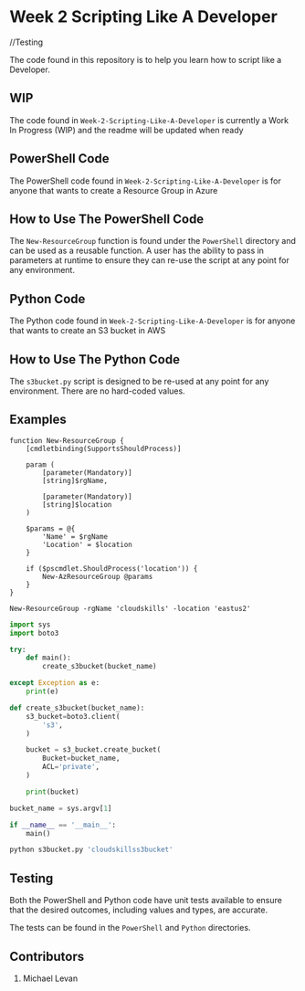 # Week 2 Scripting Like A Developer

//Testing

The code found in this repository is to help you learn how to script like a Developer.

## WIP

The code found in `Week-2-Scripting-Like-A-Developer` is currently a Work In Progress (WIP) and the readme will be updated when ready

## PowerShell Code

The PowerShell code found in `Week-2-Scripting-Like-A-Developer` is for anyone that wants to create a Resource Group in Azure

## How to Use The PowerShell Code

The `New-ResourceGroup` function is found under the `PowerShell` directory and can be used as a reusable function. A user has the ability to pass in parameters at runtime to ensure they can re-use the script at any point for any environment.

## Python Code

The Python code found in `Week-2-Scripting-Like-A-Developer` is for anyone that wants to create an S3 bucket in AWS

## How to Use The Python Code

The `s3bucket.py` script is designed to be re-used at any point for any environment. There are no hard-coded values.

## Examples

```Pwsh
function New-ResourceGroup {
    [cmdletbinding(SupportsShouldProcess)]

    param (
        [parameter(Mandatory)]
        [string]$rgName,

        [parameter(Mandatory)]
        [string]$location
    )

    $params = @{
        'Name' = $rgName
        'Location' = $location
    }

    if ($pscmdlet.ShouldProcess('location')) {
        New-AzResourceGroup @params
    }
}

New-ResourceGroup -rgName 'cloudskills' -location 'eastus2'
```

```Python
import sys
import boto3

try:
    def main():
        create_s3bucket(bucket_name)

except Exception as e:
    print(e)

def create_s3bucket(bucket_name):
    s3_bucket=boto3.client(
        's3',
    )

    bucket = s3_bucket.create_bucket(
        Bucket=bucket_name,
        ACL='private',
    )

    print(bucket)

bucket_name = sys.argv[1]

if __name__ == '__main__':
    main()

python s3bucket.py 'cloudskillss3bucket'
```

## Testing

Both the PowerShell and Python code have unit tests available to ensure that the desired outcomes, including values and types, are accurate.

The tests can be found in the `PowerShell` and `Python` directories.

## Contributors

1. Michael Levan
